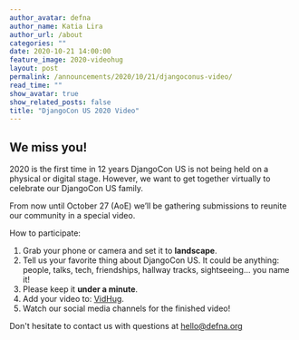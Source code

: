 ```yaml
---
author_avatar: defna
author_name: Katia Lira
author_url: /about
categories: ""
date: 2020-10-21 14:00:00
feature_image: 2020-videohug
layout: post
permalink: /announcements/2020/10/21/djangoconus-video/
read_time: ""
show_avatar: true
show_related_posts: false
title: "DjangoCon US 2020 Video"
---
```


## We miss you!

2020 is the first time in 12 years DjangoCon US is not being held on a physical or digital stage. However, we want to get together virtually to celebrate our DjangoCon US family. 

From now until October 27 (AoE) we’ll be gathering submissions to reunite our community in a special video. 

How to participate:  
1. Grab your phone or camera and set it to **landscape**.
2. Tell us your favorite thing about DjangoCon US. It could be anything: people, talks, tech, friendships, hallway tracks, sightseeing… you name it!
3. Please keep it **under a minute**.
4. Add your video to: <a class="highlight_link" href="https://bit.ly/31mUHRA" target="_blank">VidHug</a>.  
5. Watch our social media channels for the finished video!


Don't hesitate to contact us with questions at [hello@defna.org](mailto:hello@defna.org)